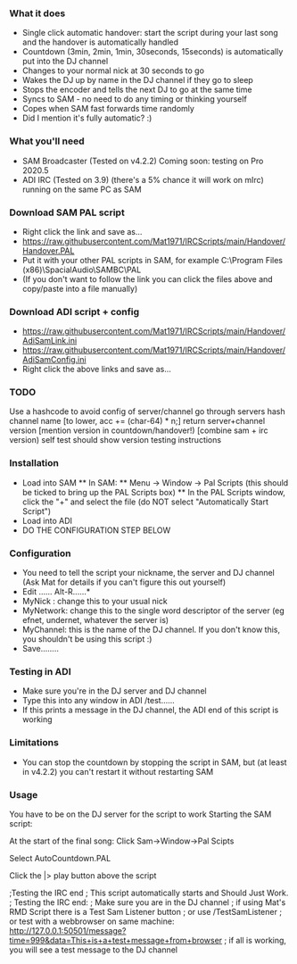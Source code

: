 ### What it does
* Single click automatic handover: start the script during your last song and the handover is automatically handled
* Countdown (3min, 2min, 1min, 30seconds, 15seconds) is automatically put into the DJ channel
* Changes to your normal nick at 30 seconds to go
* Wakes the DJ up by name in the DJ channel if they go to sleep
* Stops the encoder and tells the next DJ to go at the same time
* Syncs to SAM - no need to do any timing or thinking yourself
* Copes when SAM fast forwards time randomly
* Did I mention it's fully automatic? :)

### What you'll need
* SAM Broadcaster (Tested on v4.2.2)  Coming soon: testing on Pro 2020.5
* ADI IRC (Tested on 3.9) (there's a 5% chance it will work on mIrc) running on the same PC as SAM

### Download SAM PAL script
* Right click the link and save as...
* https://raw.githubusercontent.com/Mat1971/IRCScripts/main/Handover/Handover.PAL
* Put it with your other PAL scripts in SAM, for example C:\Program Files (x86)\SpacialAudio\SAMBC\PAL
* (If you don't want to follow the link you can click the files above and copy/paste into a file manually)

### Download ADI script + config
* https://raw.githubusercontent.com/Mat1971/IRCScripts/main/Handover/AdiSamLink.ini
* https://raw.githubusercontent.com/Mat1971/IRCScripts/main/Handover/AdiSamConfig.ini
* Right click the above links and save as...


### TODO
Use a hashcode to avoid config of server/channel
   go through servers
   hash channel name [to lower, acc += (char-64) * n;]
   return server+channel
version [mention version in countdown/handover!) [combine sam + irc version)
self test should show version
testing
instructions

### Installation
* Load into SAM
** In SAM:
** Menu -> Window -> Pal Scripts (this should be ticked to bring up the PAL Scripts box)
** In the PAL Scripts window, click the "+" and select the file (do NOT select "Automatically Start Script")
* Load into ADI
* DO THE CONFIGURATION STEP BELOW

### Configuration
* You need to tell the script your nickname, the server and DJ channel (Ask Mat for details if you can't figure this out yourself)
* Edit ...... Alt-R......* 
* MyNick : change this to your usual nick
* MyNetwork: change this to the single word descriptor of the server (eg efnet, undernet, whatever the server is)
* MyChannel: this is the name of the DJ channel.  If you don't know this, you shouldn't be using this script :)
* Save........

### Testing in ADI
* Make sure you're in the DJ server and DJ channel
* Type this into any window in ADI /test......
* If this prints a message in the DJ channel, the ADI end of this script is working

### Limitations
* You can stop the countdown by stopping the script in SAM, but (at least in v4.2.2) you can't restart it without restarting SAM

### Usage

You have to be on the DJ server for the script to work
Starting the SAM script:

At the start of the final song: Click Sam->Window->Pal Scipts

Select AutoCountdown.PAL

Click the |> play button above the script

;Testing the IRC end
;     This script automatically starts and Should Just Work.
;     Testing the IRC end:
;            Make sure you are in the DJ channel
;            if using Mat's RMD Script there is a Test Sam Listener button
;                 or use /TestSamListener
;                 or test with a webbrowser on same machine:   http://127.0.0.1:50501/message?time=999&data=This+is+a+test+message+from+browser
;            if all is working, you will see a test message to the DJ channel
